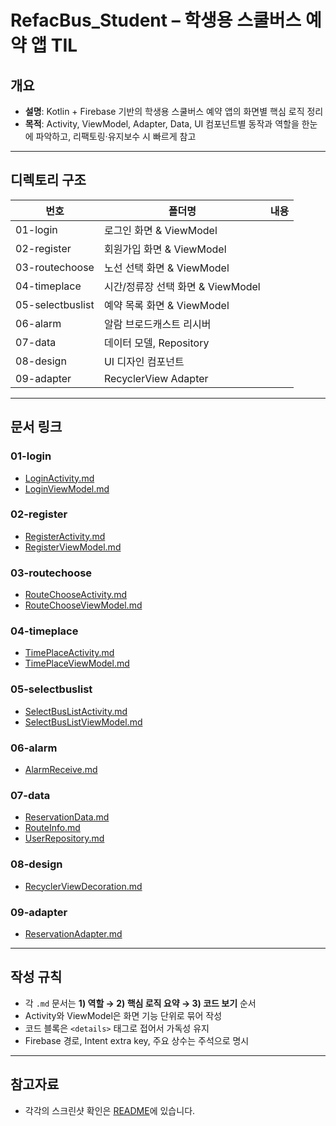 # RefacBus_Student – 학생용 스쿨버스 예약 앱 TIL

## 개요
- **설명**: Kotlin + Firebase 기반의 학생용 스쿨버스 예약 앱의 화면별 핵심 로직 정리
- **목적**: Activity, ViewModel, Adapter, Data, UI 컴포넌트별 동작과 역할을 한눈에 파악하고, 리팩토링·유지보수 시 빠르게 참고

---

## 디렉토리 구조

| 번호 | 폴더명                | 내용 |
|------|----------------------|------|
| 01-login       | 로그인 화면 & ViewModel |
| 02-register    | 회원가입 화면 & ViewModel |
| 03-routechoose | 노선 선택 화면 & ViewModel |
| 04-timeplace   | 시간/정류장 선택 화면 & ViewModel |
| 05-selectbuslist | 예약 목록 화면 & ViewModel |
| 06-alarm       | 알람 브로드캐스트 리시버 |
| 07-data        | 데이터 모델, Repository |
| 08-design      | UI 디자인 컴포넌트 |
| 09-adapter     | RecyclerView Adapter |

---

## 문서 링크

### 01-login
- [LoginActivity.md](./01-login/LoginActivity.md)
- [LoginViewModel.md](./01-login/LoginViewModel.md)

### 02-register
- [RegisterActivity.md](./02-register/RegisterActivity.md)
- [RegisterViewModel.md](./02-register/RegisterViewModel.md)

### 03-routechoose
- [RouteChooseActivity.md](./03-routechoose/RouteChooseActivity.md)
- [RouteChooseViewModel.md](./03-routechoose/RouteChooseViewModel.md)

### 04-timeplace
- [TimePlaceActivity.md](./04-timeplace/TimePlaceActivity.md)
- [TimePlaceViewModel.md](./04-timeplace/TimePlaceViewModel.md)

### 05-selectbuslist
- [SelectBusListActivity.md](./05-selectbuslist/SelectBusListActivity.md)
- [SelectBusListViewModel.md](./05-selectbuslist/SelectBusListViewModel.md)

### 06-alarm
- [AlarmReceive.md](./06-alarm/AlarmReceive.md)

### 07-data
- [ReservationData.md](./07-data/ReservationData.md)
- [RouteInfo.md](./07-data/RouteInfo.md)
- [UserRepository.md](./07-data/UserRepository.md)

### 08-design
- [RecyclerViewDecoration.md](./08-design/RecyclerViewDecoration.md)

### 09-adapter
- [ReservationAdapter.md](./09-adapter/ReservationAdapter.md)

---

## 작성 규칙
- 각 `.md` 문서는 **1) 역할 → 2) 핵심 로직 요약 → 3) 코드 보기** 순서
- Activity와 ViewModel은 화면 기능 단위로 묶어 작성
- 코드 블록은 `<details>` 태그로 접어서 가독성 유지
- Firebase 경로, Intent extra key, 주요 상수는 주석으로 명시

---

## 참고자료
- 각각의 스크린샷 확인은 [README](https://github.com/wonna-0830/RefacSchoolBusReservationForUser-kotlin)에 있습니다.